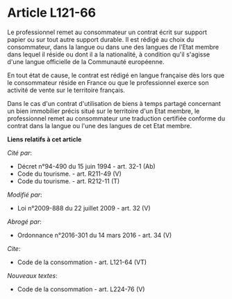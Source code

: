 # Article L121-66

Le professionnel remet au consommateur un contrat écrit sur support papier ou sur tout autre support durable. Il est rédigé
au choix du consommateur, dans la langue ou dans une des langues de l'Etat membre dans lequel il réside ou dont il a la
nationalité, à condition qu'il s'agisse d'une langue officielle de la Communauté européenne. 

En tout état de cause, le contrat est rédigé en langue française dès lors que le consommateur réside en France ou que le
professionnel exerce son activité de vente sur le territoire français. 

Dans le cas d'un contrat d'utilisation de biens à temps partagé concernant un bien immobilier précis situé sur le territoire
d'un Etat membre, le professionnel remet au consommateur une traduction certifiée conforme du contrat dans la langue ou l'une
des langues de cet Etat membre.

**Liens relatifs à cet article**

_Cité par_:

  - Décret n°94-490 du 15 juin 1994 - art. 32-1 (Ab)
  - Code du tourisme. - art. R211-49 (V)
  - Code du tourisme. - art. R212-11 (T)

_Modifié par_:

  - Loi n°2009-888 du 22 juillet 2009 - art. 32 (V)

_Abrogé par_:

  - Ordonnance n°2016-301 du 14 mars 2016 - art. 34 (V)

_Cite_:

  - Code de la consommation - art. L121-64 (VT)

_Nouveaux textes_:

  - Code de la consommation - art. L224-76 (V)
